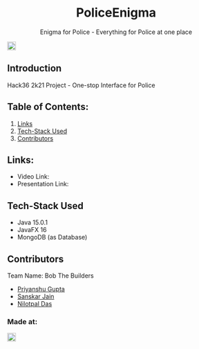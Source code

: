 <h1 align="center">PoliceEnigma</h1>
<p align="center">
</p>

<p align="center">
Enigma for Police - Everything for Police at one place
</p>

<a href="https://hack36.com"> <img src="http://bit.ly/BuiltAtHack36" height=20px> </a>

## Introduction
  Hack36 2k21 Project - One-stop Interface for Police

## Table of Contents:

1) [Links](#links)
2) [Tech-Stack Used](#depend)
3) [Contributors](#contri)

<a name="links"></a>
## Links:

* Video Link: 
* Presentation Link: 

<a name="depend"></a>
## Tech-Stack Used

* Java 15.0.1
* JavaFX 16
* MongoDB (as Database)

<a name="contri"></a>
## Contributors

Team Name: Bob The Builders

* [Priyanshu Gupta](github.com/wsLord)
* [Sanskar Jain](github.com/skj-7)
* [Nilotpal Das](github.com/god-ctrl)

### Made at:
<a href="https://hack36.com"> <img src="http://bit.ly/BuiltAtHack36" height=20px> </a>
